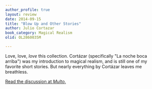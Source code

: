 ```yaml
---
author_profile: true
layout: review
date: 2014-09-15
title: "Blow Up and Other Stories"
author: Julio Cortazar
book_category: Magical Realism
olid: OL2860035M

---
```


Love, love, *love* this collection. Cortázar (specifically "La noche boca arriba") was my introduction to magical realism, and is still one of my favorite short stories. But nearly everything by Cortázar leaves me breathless.

[Read the discussion at *Multo*.](https://multoghost.wordpress.com/2014/09/15/carlos-and-julio-and-monty/)